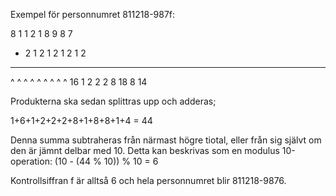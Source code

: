 Exempel för personnumret 811218-987f:

   8  1 1 2 1 8  9 8  7
*  2  1 2 1 2 1  2 1  2
-------------------------
   ^  ^ ^ ^ ^ ^  ^ ^  ^ 
  16  1 2 2 2 8 18 8 14

Produkterna ska sedan splittras upp och adderas;

1+6+1+2+2+2+8+1+8+8+1+4 = 44

Denna summa subtraheras från närmast högre tiotal, eller från sig självt om den är jämnt delbar med 10. Detta kan beskrivas som en modulus 10-operation: (10 - (44 % 10)) % 10 = 6

Kontrollsiffran f är alltså 6 och hela personnumret blir 811218-9876.
